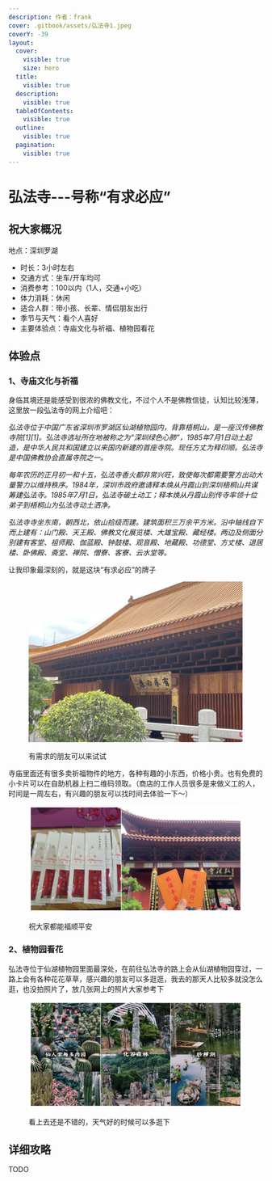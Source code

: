 ```yaml
---
description: 作者：frank
cover: .gitbook/assets/弘法寺1.jpeg
coverY: -39
layout:
  cover:
    visible: true
    size: hero
  title:
    visible: true
  description:
    visible: true
  tableOfContents:
    visible: true
  outline:
    visible: true
  pagination:
    visible: true
---
```


# 弘法寺---号称“有求必应”

## 祝大家概况

地点：深圳罗湖

* 时长：3小时左右
* 交通方式：坐车/开车均可
* 消费参考：100以内（1人，交通+小吃）
* 体力消耗：休闲
* 适合人群：带小孩、长辈、情侣朋友出行
* 季节与天气：看个人喜好
* 主要体验点：寺庙文化与祈福、植物园看花

## 体验点

### 1、寺庙文化与祈福

身临其境还是能感受到很浓的佛教文化，不过个人不是佛教信徒，认知比较浅薄，这里放一段弘法寺的网上介绍吧：

_弘法寺位于中国广东省深圳市罗湖区仙湖植物园内，背靠梧桐山，是一座汉传佛教寺院\[1]\[1]。弘法寺选址所在地被称之为“深圳绿色心肺”，1985年7月1日动土起造，是中华人民共和国建立以来国内新建的首座寺院。现任方丈为释印顺。弘法寺是中国佛教协会直属寺院之一。_

_每年农历的正月初一和十五，弘法寺香火都非常兴旺，致使每次都需要警方出动大量警力以维持秩序。1984年，深圳市政府邀请释本焕从丹霞山到深圳梧桐山共谋筹建弘法寺。1985年7月1日，弘法寺破土动工；释本焕从丹霞山别传寺率领十位弟子到梧桐山为弘法寺动土洒净。_

_弘法寺寺坐东南，朝西北，依山拾级而建。建筑面积三万余平方米。沿中轴线自下而上建有：山门殿、天王殿、佛教文化展览楼、大雄宝殿、藏经楼。两边及侧面分别建有客堂、祖师殿、伽蓝殿、钟鼓楼、观音殿、地藏殿、功德堂、方丈楼、退居楼、卧佛殿、斋堂、禅院、僧寮、客寮、云水堂等。_

让我印象最深刻的，就是这块“有求必应”的牌子

<figure><img src=".gitbook/assets/弘法寺1.jpeg" alt=""><figcaption><p>有需求的朋友可以来试试</p></figcaption></figure>

寺庙里面还有很多卖祈福物件的地方，各种有趣的小东西，价格小贵。也有免费的小卡片可以在自助机器上扫二维码领取。（商店的工作人员很多是来做义工的人，时间是一周左右，有兴趣的朋友可以找时间去体验一下～）

<figure><img src=".gitbook/assets/弘法寺2.jpg" alt=""><figcaption><p>祝大家都能福顺平安</p></figcaption></figure>

### 2、植物园看花

弘法寺位于仙湖植物园里面最深处，在前往弘法寺的路上会从仙湖植物园穿过，一路上会有各种花花草草，感兴趣的朋友可以多逛逛，我去的那天人比较多就没怎么逛，也没拍照片了，放几张网上的照片大家参考下

<figure><img src=".gitbook/assets/弘法寺3.jpg" alt=""><figcaption><p>看上去还是不错的，天气好的时候可以多逛下</p></figcaption></figure>

## 详细攻略

TODO

